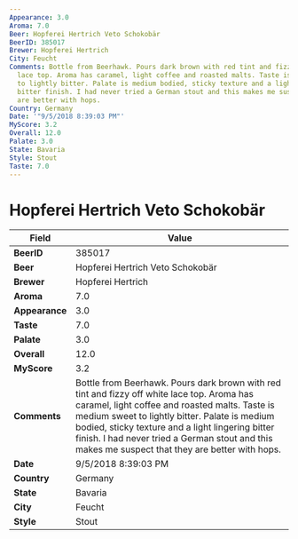 ```yaml
---
Appearance: 3.0
Aroma: 7.0
Beer: Hopferei Hertrich Veto Schokobär
BeerID: 385017
Brewer: Hopferei Hertrich
City: Feucht
Comments: Bottle from Beerhawk. Pours dark brown with red tint and fizzy off white
  lace top. Aroma has caramel, light coffee and roasted malts. Taste is medium sweet
  to lightly bitter. Palate is medium bodied, sticky texture and a light lingering
  bitter finish. I had never tried a German stout and this makes me suspect that they
  are better with hops.
Country: Germany
Date: '"9/5/2018 8:39:03 PM"'
MyScore: 3.2
Overall: 12.0
Palate: 3.0
State: Bavaria
Style: Stout
Taste: 7.0
---
```


# Hopferei Hertrich Veto Schokobär

| Field         | Value |
|---------------|-------|
| **BeerID** | 385017 |
| **Beer** | Hopferei Hertrich Veto Schokobär |
| **Brewer** | Hopferei Hertrich |
| **Aroma** | 7.0 |
| **Appearance** | 3.0 |
| **Taste** | 7.0 |
| **Palate** | 3.0 |
| **Overall** | 12.0 |
| **MyScore** | 3.2 |
| **Comments** | Bottle from Beerhawk. Pours dark brown with red tint and fizzy off white lace top. Aroma has caramel, light coffee and roasted malts. Taste is medium sweet to lightly bitter. Palate is medium bodied, sticky texture and a light lingering bitter finish. I had never tried a German stout and this makes me suspect that they are better with hops. |
| **Date** | 9/5/2018 8:39:03 PM |
| **Country** | Germany |
| **State** | Bavaria |
| **City** | Feucht |
| **Style** | Stout |
